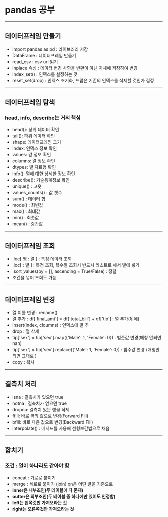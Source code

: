 # pandas 공부
---
## 데이터프레임 만들기
- import pandas as pd : 라이브러리 저장
- DataFrame : 데이터프레임 만들기
- read_csv : csv url 읽기
- inplace 속성 : 데이터 변경 사항을 반환이 아닌 자체에 저장하여 변경
- index_set() : 인덱스를 설정하는 것
- reset_set(drop) : 인덱스 초기화, 드랍은 기존의 인덱스를 삭제할 것인가 결정

---
## 데이터프레임 탐색
### head, info, describe는 거의 핵심
- head(): 상위 데이터 확인
- tail(): 하위 데이터 확인
- shape: 데이터프레임 크기
- index: 인덱스 정보 확인
- values: 값 정보 확인
- columns: 열 정보 확인
- dtypes: 열 자료형 확인
- info(): 열에 대한 상세한 정보 확인
- describe(): 기술통계정보 확인
- unique() : 고윳
- values_counts() : 값 갯수
- sum() : 데이터 합
- mode() : 최빈값
- max() : 최대값
- min() : 최솟값
- mean() : 중간값

---
## 데이터프레임 조회
- .loc[ 행 : 열 ] : 특정 데이터 조회
- .loc[  : 열 ] : 특정  조회, 복수열 조회시 반드시 리스트로 해서 열에 넣기
- .sort_values(by = [], ascending = True/False) : 정렬
- 조건을 넣어 조회도 가능

---
## 데이터프레임 변경
- 열 이름 변경 : rename()
- 열 추가 : df['final_amt'] = df['total_bill'] + df['tip'] : 열 추가(뒤에)
- insert(index, cloumns) : 인덱스에 열 추 
- drop : 열 삭제
- tip['sex'] = tip['sex'].map({'Male': 1, 'Female': 0}) : 범줏값 변경(매칭 안되면 nan)
- tip['sex'] = tip['sex'].replace({'Male': 1, 'Female': 0}) : 범주값 변경 (매칭안되면 그대로 )
- copy : 복사

---
## 결측치 처리
- isna : 결측치가 있으면 true
- notna : 결측치가 없으면 true
- dropna: 결측치 있는 행을 삭제
- ffill: 바로 앞의 값으로 변경(Forward Fill)
- bfill: 바로 다음 값으로 변경(Backward Fill)
- interpolate() : 메서드를 사용해 선형보간법으로 채움

---
## 합치기
### 조건 : 열이 하나라도 같아야 함
- concat : 가로로 붙이기
- merge : 세로로 붙이기 (join)
on은 어떤 열을 기준으로
- **inner은 내부조인(두 테이블에 다 존재)**
- **outter은 외부조인(두 테이블 중 하나에만 있어도 인정함)**
- **left는 왼쪽것만 가져오라는 것**
- **right는 오른쪽것만 가져오라는 것**
